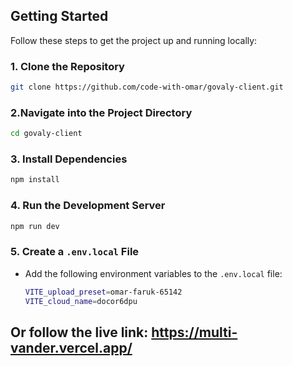 ## Getting Started

Follow these steps to get the project up and running locally:

### 1. Clone the Repository

```bash
git clone https://github.com/code-with-omar/govaly-client.git
```

### 2.Navigate into the Project Directory

```bash
cd govaly-client
```

### 3. Install Dependencies

```bash
npm install
```

### 4. Run the Development Server

```bash
npm run dev
```

### 5. Create a `.env.local` File

- Add the following environment variables to the `.env.local` file:

  ```bash
  VITE_upload_preset=omar-faruk-65142
  VITE_cloud_name=docor6dpu
  ```

## Or follow the live link: https://multi-vander.vercel.app/
